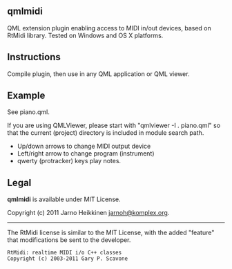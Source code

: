 qmlmidi
-------

QML extension plugin enabling access to MIDI in/out devices, based on RtMidi library.  Tested on Windows and OS X platforms.

Instructions
------------

Compile plugin, then use in any QML application or QML viewer.

Example
-------
See piano.qml.

If you are using QMLViewer, please start with "qmlviewer -I . piano.qml" so that the current (project) directory is included in module search path.

 * Up/down arrows to change MIDI output device 
 * Left/right arrow to change program (instrument)
 * qwerty (protracker) keys play notes.


Legal
-----

**qmlmidi** is available under MIT License.

Copyright (c) 2011 Jarno Heikkinen <jarnoh@komplex.org>.

---

The RtMidi license is similar to the MIT License, with the added "feature" that modifications be sent to the developer.

    RtMidi: realtime MIDI i/o C++ classes
    Copyright (c) 2003-2011 Gary P. Scavone

